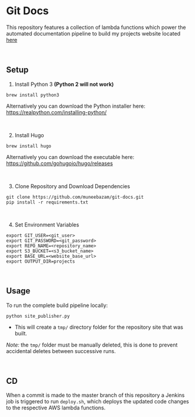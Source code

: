 # Git Docs

This repository features a collection of lambda functions which power the automated documentation pipeline to build my projects website located [here](http://muneebazam.com/projects/)

<br/>

## Setup

1. Install Python 3 **(Python 2 will not work)** 

```
brew install python3
```

Alternatively you can download the Python installer here: https://realpython.com/installing-python/ 

<br/>

2. Install Hugo

``` 
brew install hugo
```

Alternatively you can download the executable here: https://github.com/gohugoio/hugo/releases

<br/>

3. Clone Repository and Download Dependencies

```
git clone https://github.com/muneebazam/git-docs.git
pip install -r requirements.txt
```

<br/>

4. Set Environment Variables

```
export GIT_USER=<git_user>
export GIT_PASSWORD=<git_password>
export REPO_NAME=<repository_name>
export S3_BUCKET=<s3_bucket_name>
export BASE_URL=<website_base_url>
export OUTPUT_DIR=projects
```

<br/>

## Usage

To run the complete build pipeline locally:

```
python site_publisher.py 
```

- This will create a `tmp/` directory folder for the repository site that was built.

_Note:_ the `tmp/` folder must be manually deleted, this is done to prevent accidental deletes between successive runs.

<br/>

## CD

When a commit is made to the master branch of this repository a Jenkins job is triggered to run `deploy.sh`, which deploys the updated code changes to the respective AWS lambda functions. 
